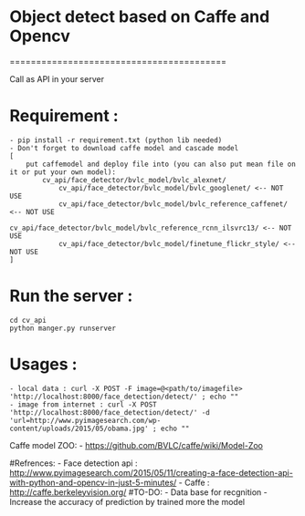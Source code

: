# Object detect based on Caffe and Opencv 
=========================================
	
Call as API in your server

# Requirement :
	- pip install -r requirement.txt (python lib needed)
	- Don't forget to download caffe model and cascade model
	[
		put caffemodel and deploy file into (you can also put mean file on it or put your own model):
			cv_api/face_detector/bvlc_model/bvlc_alexnet/
		        cv_api/face_detector/bvlc_model/bvlc_googlenet/ <-- NOT USE
		        cv_api/face_detector/bvlc_model/bvlc_reference_caffenet/ <-- NOT USE
		        cv_api/face_detector/bvlc_model/bvlc_reference_rcnn_ilsvrc13/ <-- NOT USE
		        cv_api/face_detector/bvlc_model/finetune_flickr_style/ <-- NOT USE
	]		
# Run the server :
	cd cv_api
	python manger.py runserver
	
# Usages :
	- local data : curl -X POST -F image=@<path/to/imagefile> 'http://localhost:8000/face_detection/detect/' ; echo ""
	- image from internet : curl -X POST 'http://localhost:8000/face_detection/detect/' -d 'url=http://www.pyimagesearch.com/wp-content/uploads/2015/05/obama.jpg' ; echo ""


Caffe model ZOO:
	- https://github.com/BVLC/caffe/wiki/Model-Zoo

#Refrences:
	- Face detection api : http://www.pyimagesearch.com/2015/05/11/creating-a-face-detection-api-with-python-and-opencv-in-just-5-minutes/
	- Caffe : http://caffe.berkeleyvision.org/
#TO-DO:
	- Data base for recgnition 
	- Increase the accuracy of prediction by trained more the model
